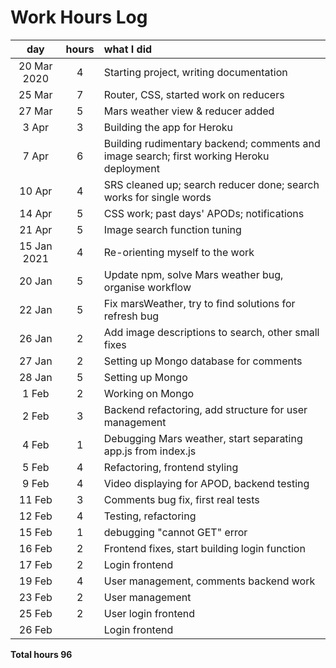 # Work Hours Log

| day | hours | what I did  |
| :----:|:-----:| :-----|
| 20 Mar 2020 | 4 | Starting project, writing documentation |
| 25 Mar | 7 | Router, CSS, started work on reducers |
| 27 Mar | 5 | Mars weather view & reducer added |
| 3 Apr | 3 | Building the app for Heroku |
| 7 Apr | 6 | Building rudimentary backend; comments and image search; first working Heroku deployment |
| 10 Apr | 4 | SRS cleaned up; search reducer done; search works for single words |
| 14 Apr | 5 | CSS work; past days' APODs; notifications |
| 21 Apr | 5 | Image search function tuning |
| 15 Jan 2021 | 4 | Re-orienting myself to the work |
| 20 Jan | 5 | Update npm, solve Mars weather bug, organise workflow |
| 22 Jan | 5 | Fix marsWeather, try to find solutions for refresh bug |
| 26 Jan | 2 | Add image descriptions to search, other small fixes |
| 27 Jan | 2 | Setting up Mongo database for comments |
| 28 Jan | 5 | Setting up Mongo |
| 1 Feb | 2 | Working on Mongo |
| 2 Feb | 3 | Backend refactoring, add structure for user management |
| 4 Feb | 1 | Debugging Mars weather, start separating app.js from index.js |
| 5 Feb | 4 | Refactoring, frontend styling |
| 9 Feb | 4 | Video displaying for APOD, backend testing |
| 11 Feb | 3 | Comments bug fix, first real tests |
| 12 Feb | 4 | Testing, refactoring |
| 15 Feb | 1 | debugging "cannot GET" error |
| 16 Feb | 2 | Frontend fixes, start building login function |
| 17 Feb | 2 | Login frontend |
| 19 Feb | 4 | User management, comments backend work |
| 23 Feb | 2 | User management |
| 25 Feb | 2 | User login frontend |
| 26 Feb | | Login frontend |

**Total hours 96**
